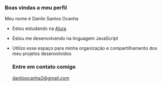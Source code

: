 ### Boas vindas a meu perfil 

Meu nome é Danilo Santos Ocanha

- Estou estudando na [Alura](https://www.alura.com.br)
- Estou me desenvolvendo na linguagem JavaScript
- Utilizo esse espaço para minha organização e compartilhamento dos meu projetos desenvolvidos

  ### Entre em contato comigo

  daniloocanha2@gmail.com
